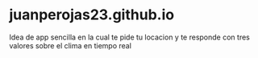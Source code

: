 # juanperojas23.github.io
Idea de app sencilla en la cual te pide tu locacion y te responde con tres valores sobre el clima en tiempo real
